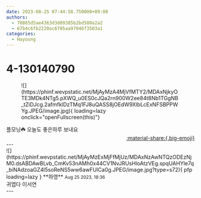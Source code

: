 ```yaml
---
date: 2023-08-25 07:44:58.750000+09:00
authors:
  - 70865d5ae4363d3d09385b2bd580a2a2
  - 67b4c6fb2220ac6705aa97046f3503a1
categories:
  - Hayoung
---
```


# 4-130140790

<div class="post-container" markdown="1">
<div class="content-container md-sidebar__scrollwrap" markdown="1">


<figure markdown="1">
![](https://phinf.wevpstatic.net/MjAyMzA4MjVfMTY2/MDAxNjkyOTE3MDk4NTg5.pXWQ_u0ES0cJQa2rn900W2ee84t8Nb1TGgNB_tZiDJcg.2afmfklDzTMq1FJ8uQASS8jOEdW9XlbLcExNFSBPPWYg.JPEG/image.jpg){ loading=lazy onclick="openFullscreen(this)"}
</figure>
플모닝☘️ 오늘도 좋은하루 보내요

</div>
</div>

<div style="text-align: right;" markdown="1">
<a href="https://weverse.io/fromis9/fanpost/4-130140790" style="text-align: right;">:material-share:{.big-emoji}</a>
</div>
---

<div class="comments-container md-sidebar__scrollwrap" markdown="1">
<div class="comment" markdown="1">
<div class='id-container' markdown="1">
![](https://phinf.wevpstatic.net/MjAyMzExMjFfMjUz/MDAxNzAwNTQzODEzNjM0.dsABDAwBLvb_CmKv53nAMh0x44CV1NvJRUsHloAtzVEg.spqUAHYle7q_biNAdzoaGZ4l5soReNS5ww6awFUlCa0g.JPEG/image.jpg?type=s72){ pfp loading=lazy }
**<span class="artist">하영</span>** <small>Aug 25 2023, 18:36</small><br>
</div>
<div class='comment-body' markdown="1">
귀엽다 이서연
</div>
</div>
</div>
---
